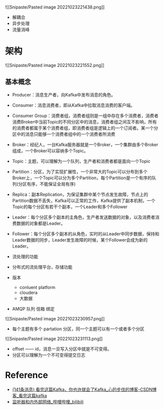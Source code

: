 ![[Snipaste/Pasted image 20221023221438.png]]
- 解耦合
- 异步处理
- 流量消峰

# 架构

![[Snipaste/Pasted image 20221023221552.png]]

## 基本概念
- Producer：消息生产者，向Kafka中发布消息的角色。
- Consumer：消息消费者，即从Kafka中拉取消息消费的客户端。
- Consumer Group：消费者组，消费者组则是一组中存在多个消费者，消费者消费Broker中当前Topic的不同分区中的消息，消费者组之间互不影响，所有的消费者都属于某个消费者组，即消费者组是逻辑上的一个订阅者。某一个分区中的消息只能够一个消费者组中的一个消费者所消费
-  Broker：经纪人，一台Kafka服务器就是一个Broker，一个集群由多个Broker组成，一个Broker可以容纳多个Topic。
- Topic：主题，可以理解为一个队列，生产者和消费者都是面向一个Topic
-  Partition：分区，为了实现扩展性，一个非常大的Topic可以分布到多个Broker上，一个Topic可以分为多个Partition，每个Partition是一个有序的队列(分区有序，不能保证全局有序)
- Replica：副本Replication，为保证集群中某个节点发生故障，节点上的Partition数据不丢失，Kafka可以正常的工作，Kafka提供了副本机制，一个Topic的每个分区有若干个副本，一个Leader和多个Follower
- Leader：每个分区多个副本的主角色，生产者发送数据的对象，以及消费者消费数据的对象都是Leader。
- Follower：每个分区多个副本的从角色，实时的从Leader中同步数据，保持和Leader数据的同步，Leader发生故障的时候，某个Follower会成为新的Leader。

- 流处理的功能
- 分布式的流处理平台，存储功能
- 版本
	- conluent platform
	- cloudera
	- 大数据

- AMQP 队列 信箱 绑定

![[Snipaste/Pasted image 20221023230957.png]]

- 每个主题有多个 partation 分区，同一个主题可以有一个或者多个分区

![[Snipaste/Pasted image 20221023231113.png]]
- offset —— id，消息一旦写入分区中就是不可变得。
- 分区可以理解为一个不可变得提交日志 


# Reference
- [(141条消息) 看完这篇Kafka，你也许就会了Kafka_心的步伐的博客-CSDN博客_看完这篇kafka](https://blog.csdn.net/cao1315020626/article/details/112590786?ops_request_misc=%257B%2522request%255Fid%2522%253A%2522166653048816782428677886%2522%252C%2522scm%2522%253A%252220140713.130102334..%2522%257D&request_id=166653048816782428677886&biz_id=0&spm=1018.2226.3001.4187)
- [监听器和内外部网络_哔哩哔哩_bilibili](https://www.bilibili.com/video/BV1h94y1Q7Xg/?p=6&spm_id_from=pageDriver&vd_source=25509bb582bc4a25d86d871d5cdffca3)
